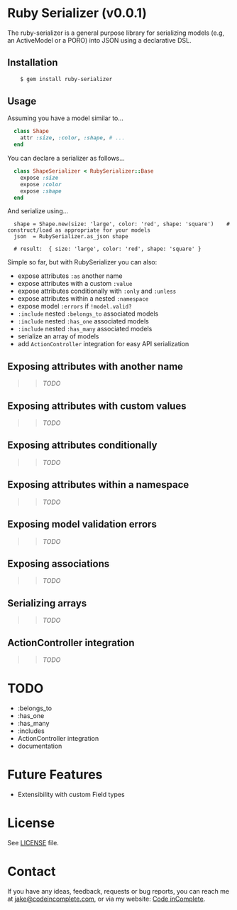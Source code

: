 # Ruby Serializer (v0.0.1)

The ruby-serializer is a general purpose library for serializing models (e.g, an ActiveModel or a PORO)
into JSON using a declarative DSL. 

## Installation

```bash
    $ gem install ruby-serializer
```

## Usage

Assuming you have a model similar to...

```ruby
  class Shape
    attr :size, :color, :shape, # ...
  end
```

You can declare a serializer as follows...

```ruby
  class ShapeSerializer < RubySerializer::Base
    expose :size
    expose :color
    expose :shape
  end
```

And serialize using...

```
  shape = Shape.new(size: 'large', color: 'red', shape: 'square')    # construct/load as appropriate for your models
  json  = RubySerializer.as_json shape
  
  # result:  { size: 'large', color: 'red', shape: 'square' }
```

Simple so far, but with RubySerializer you can also:

  * expose attributes `:as` another name
  * expose attributes with a custom `:value`
  * expose attributes conditionally with `:only` and `:unless`
  * expose attributes within a nested `:namespace`
  * expose model `:errors` if `!model.valid?`
  * `:include` nested `:belongs_to` associated models
  * `:include` nested `:has_one` associated models
  * `:include` nested `:has_many` associated models
  * serialize an array of models
  * add `ActionController` integration for easy API serialization

## Exposing attributes with another name

>> _TODO_


## Exposing attributes with custom values

>> _TODO_


## Exposing attributes conditionally

>> _TODO_


## Exposing attributes within a namespace

>> _TODO_


## Exposing model validation errors

>> _TODO_

## Exposing associations

>> _TODO_

## Serializing arrays

>> _TODO_

## ActionController integration

>> _TODO_

# TODO

  * :belongs_to
  * :has_one
  * :has_many
  * :includes
  * ActionController integration
  * documentation

# Future Features

  * Extensibility with custom Field types
 
License
=======

See [LICENSE](https://github.com/jakesgordon/ruby-serializer/blob/master/LICENSE) file.

Contact
=======

If you have any ideas, feedback, requests or bug reports, you can reach me at
[jake@codeincomplete.com](mailto:jake@codeincomplete.com), or via
my website: [Code inComplete](http://codeincomplete.com).

